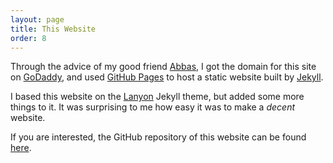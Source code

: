 ```yaml
---
layout: page
title: This Website
order: 8
---
```


Through the advice of my good friend [Abbas](https://www.abbask.com/), I got the domain for this site on [GoDaddy](https://ca.godaddy.com/), and used [GitHub Pages](https://pages.github.com/) to host a static website built by [Jekyll](https://jekyllrb.com/).

I based this website on the [Lanyon](https://lanyon.getpoole.com/) Jekyll theme, but added some more things to it. It was surprising to me how easy it was to make a *decent* website.

If you are interested, the GitHub repository of this website can be found [here](https://github.com/amirtootooni/amirtootooni.github.io).